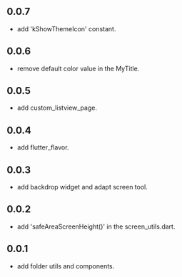 ## 0.0.7

* add 'kShowThemeIcon' constant.

## 0.0.6

* remove default color value in the MyTitle.

## 0.0.5

* add custom_listview_page.

## 0.0.4

* add flutter_flavor.

## 0.0.3

* add backdrop widget and adapt screen tool.

## 0.0.2

* add 'safeAreaScreenHeight()' in the screen_utils.dart.

## 0.0.1

* add folder utils and components.
